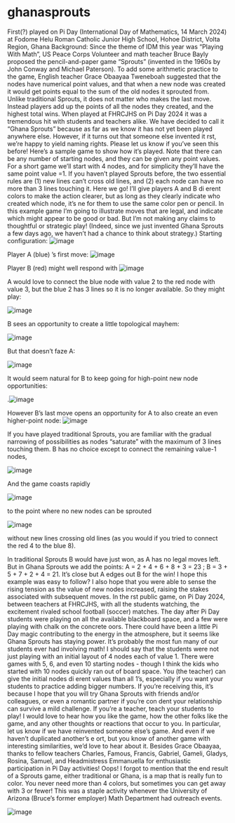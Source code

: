 # ghanasprouts

First(?) played on Pi Day (International Day of Mathematics, 14 March 2024) at Fodome Helu Roman Catholic Junior High
School, Hohoe District, Volta Region, Ghana
Background: Since the theme of IDM this year was “Playing With Math”, US Peace Corps Volunteer and math teacher Bruce
Bayly proposed the pencil-and-paper game “Sprouts” (invented in the 1960s by John Conway and Michael Paterson). To add
some arithmetic practice to the game, English teacher Grace Obaayaa Tweneboah suggested that the nodes have numerical
point values, and that when a new node was created it would get points equal to the sum of the old nodes it sprouted from.
Unlike traditional Sprouts, it does not matter who makes the last move. Instead players add up the points of all the nodes they
created, and the highest total wins.
When played at FHRCJHS on Pi Day 2024 it was a tremendous hit with students and teachers alike. We have decided to call it
“Ghana Sprouts” because as far as we know it has not yet been played anywhere else. However, if it turns out that someone
else invented it rst, we’re happy to yield naming rights. Please let us know if you’ve seen this before!
Here’s a sample game to show how it’s played. Note that there can be any number of starting nodes, and they can be given
any point values. For a short game we’ll start with 4 nodes, and for simplicity they’ll have the same point value =1.
If you haven’t played Sprouts before, the two essential rules are (1) new lines can’t cross old lines, and (2) each node can have
no more than 3 lines touching it.
Here we go! I’ll give players A and B di erent colors to make the action clearer, but as long as they clearly indicate who
created which node, it’s ne for them to use the same color pen or pencil. In this example game I’m going to illustrate moves
that are legal, and indicate which might appear to be good or bad. But I’m not making any claims to thoughtful or strategic
play! (Indeed, since we just invented Ghana Sprouts a few days ago, we haven’t had a chance to think about strategy.)
Starting configuration:
![image](https://github.com/GhanaSproutsMath/ghanasprouts/assets/170257829/26c93c62-2258-4d76-922a-3e0efa44e049)

Player A (blue) ’s first move:
![image](https://github.com/GhanaSproutsMath/ghanasprouts/assets/170257829/e3c63ac9-ad56-41d9-908f-f8915a3e168f)

Player B (red) might well respond with
![image](https://github.com/GhanaSproutsMath/ghanasprouts/assets/170257829/31ccce56-d611-4b40-a7a9-b1be04419b1c)


A would love to connect the blue node with value 2 to the red node with value 3, but the blue 2 has 3 lines so it is no longer
available. So they might play:

![image](https://github.com/GhanaSproutsMath/ghanasprouts/assets/170257829/cf25060a-94ce-4bd2-909f-157d6aa34576)

B sees an opportunity to create a little topological mayhem:

![image](https://github.com/GhanaSproutsMath/ghanasprouts/assets/170257829/e5263887-5466-4442-b135-8ffbfd3dc65a)


But that doesn’t faze A:

![image](https://github.com/GhanaSproutsMath/ghanasprouts/assets/170257829/2cabb0a6-9d3c-4b08-a823-160ed0123c29)

It would seem natural for B to keep going for high-point new node opportunities:

.![image](https://github.com/GhanaSproutsMath/ghanasprouts/assets/170257829/5faf0462-060d-4751-9f66-d7fd16fbdd43)

However B’s last move opens an opportunity for A to also create an even higher-point node:
![image](https://github.com/GhanaSproutsMath/ghanasprouts/assets/170257829/d1a1c145-c12c-486c-a6f0-a9fe0a90c80a)


If you have played traditional Sprouts, you are familiar with the gradual narrowing of possibilities as nodes “saturate” with the
maximum of 3 lines touching them. B has no choice except to connect the remaining value-1 nodes,

![image](https://github.com/GhanaSproutsMath/ghanasprouts/assets/170257829/e63785a3-779d-4767-82b1-1ddb0aa9f56e)

And the game coasts rapidly

![image](https://github.com/GhanaSproutsMath/ghanasprouts/assets/170257829/0e680c3b-66dd-4d26-a046-358f94fe06a3)

to the point where no new nodes can be sprouted

![image](https://github.com/GhanaSproutsMath/ghanasprouts/assets/170257829/777c9355-1ee6-4987-8260-e3609db92d55)

without new lines crossing old lines (as you would if you tried to connect the red 4 to the blue 8).

In traditional Sprouts B would have just won, as A has no legal moves left. But in Ghana Sprouts we add the points:
A = 2 + 4 + 6 + 8 + 3 = 23 ;
B = 3 + 5 + 7 + 2 + 4 = 21. It’s close but A edges out B for the win!
I hope this example was easy to follow? I also hope that you were able to sense the rising tension as the value of new nodes
increased, raising the stakes associated with subsequent moves. In the rst public game, on Pi Day 2024, between teachers
at FHRCJHS, with all the students watching, the excitement rivaled school football (soccer) matches. The day after Pi Day
students were playing on all the available blackboard space, and a few were playing with chalk on the concrete oors. There
could have been a little Pi Day magic contributing to the energy in the atmosphere, but it seems like Ghana Sprouts has
staying power. It’s probably the most fun many of our students ever had involving math!
I should say that the students were not just playing with an initial layout of 4 nodes each of value 1. There were games with 5,
6, and even 10 starting nodes - though I think the kids who started with 10 nodes quickly ran out of board space. You (the
teacher) can give the initial nodes di erent values than all 1’s, especially if you want your students to practice adding bigger
numbers.
If you’re receiving this, it’s because I hope that you will try Ghana Sprouts with friends and/or colleagues, or even a romantic
partner if you’re con dent your relationship can survive a mild challenge. If you’re a teacher, teach your students to play! I
would love to hear how you like the game, how the other folks like the game, and any other thoughts or reactions that occur to
you. In particular, let us know if we have reinvented someone else’s game. And even if we haven’t duplicated another’s e ort,
but you know of another game with interesting similarities, we’d love to hear about it.
Besides Grace Obaayaa, thanks to fellow teachers Charles, Famous, Francis, Gabriel, Gameli, Gladys, Rosina, Samuel, and
Headmistress Emmanuella for enthusiastic participation in Pi Day activities!
Oops! I forgot to mention that the end result of a Sprouts game, either traditional or Ghana, is a map that is really fun to color.
You never need more than 4 colors, but sometimes you can get away with 3 or fewer! This was a staple activity whenever the
University of Arizona (Bruce’s former employer) Math Department had outreach events.



![image](https://github.com/GhanaSproutsMath/ghanasprouts/assets/170257829/f602d95a-ef05-48f7-aa4e-6e1113f208e7)

